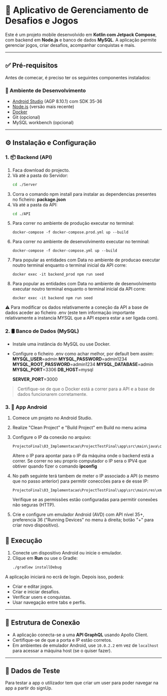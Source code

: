 
# 📱 Aplicativo de Gerenciamento de Desafios e Jogos

Este é um projeto mobile desenvolvido em **Kotlin com Jetpack Compose**, com backend em **Node.js** e banco de dados **MySQL**. A aplicação permite gerenciar jogos, criar desafios, acompanhar conquistas e mais.

---

## ✅ Pré-requisitos

Antes de comecar, é preciso ter os seguintes componentes instalados:

### 🔧 Ambiente de Desenvolvimento

- [Android Studio](https://developer.android.com/studio) (AGP 8.10.1) com SDK 35-36
- [Node.js](https://nodejs.org/en) (versão mais recente)
- [Docker](https://www.docker.com/)
- Git (opcional)
- MySQL workbench (opcional)

---

## ⚙️ Instalação e Configuração

### 1. 📦 Backend (API)

1. Faca download do projecto.
2. Vá até a pasta do Servidor:
   ```bash
   cd ./Server
3. Corra o comando npm install para instalar as dependencias presentes no ficheiro: **package.json**
4. Vá até a pasta da API:
   ```bash
   cd ./API
5. Para correr no ambiente de produção executar no terminal:
   ```
   docker-compose -f docker-compose.prod.yml up --build   

   ```
6. Para correr no ambiente de desenvolvimento executar no terminal:
   ```
   docker-compose -f docker-compose.yml up --build   

   ```
7. Para popular as entidades com Data no ambiente de producao executar noutro terminal enquanto o terminal inicial da API corre:
   ```
   docker exec -it backend_prod npm run seed
   ```
8. Para popular as entidades com Data no ambiente de desenvolvimento executar noutro terminal enquanto o terminal inicial da API corre:
   ```
   docker exec -it backend npm run seed
   ```

⚠️ Para modificar os dados relativamente a coneção da API a base de dados aceder ao ficheiro .env (este tem informação importante relativamente a instancia MYSQL que a API espera estar a ser ligada com).

### 2. 🛢️ Banco de Dados (MySQL)

- Instale uma instância do MySQL ou use Docker.
- Configure o ficheiro .env como achar melhor, por default bem assim:
   **MYSQL_USER**=admin
   **MYSQL_PASSWORD**=admin1234
   **MYSQL_ROOT_PASSWORD**=admin1234
   **MYSQL_DATABASE**=admin
   **MYSQL_PORT**=3306
   **DB_HOST**=mysql

   **SERVER_PORT**=3000

> Certifique-se de que o Docker está a correr para a API e a base de dados funcionarem corretamente.

### 3. 🤖 App Android

1. Comece um projeto no Android Studio.

2. Realize "Clean Project" e "Build Project" em Build no menu acima

3. Configure o IP da conexão no arquivo:

   ```
   ProjectoFinal\03_Implementacao\ProjectTestFinal\app\src\main\java\com\example\projecttest\AppConfig.kt
   ```

   Altere o IP para apontar para o IP da máquina onde o backend está a correr. Se correr no seu proprio computador o IP sera o IPV4 que obtiver quando fizer o comando **ipconfig**

4. No path seguinte terá tambem de meter o IP associado a API (o mesmo que no passo anterior) para permitir coneccões para e de esse IP:
   ```
   ProjectoFinal\03_Implementacao\ProjectTestFinal\app\src\main\res\xml\network_security_config.xml
   ```

   Verifique se as permissões estão configuradas para permitir conexões não seguras (HTTP).

5. Crie e configure um emulador Android (AVD) com API nível 35+, preferencia 36 ("Running Devices" no menu à direita; botão "+" para criar novo dispositivo).

## 🚀 Execução

1. Conecte um dispositivo Android ou inicie o emulador.
2. Clique em **Run** ou use o Gradle:
   ```bash
   ./gradlew installDebug
   ```

A aplicação iniciará no ecrã de login. Depois isso, poderá:

- Criar e editar jogos.
- Criar e iniciar desafios.
- Verificar users e conquistas.
- Usar navegação entre tabs e perfis.

---

## 📶 Estrutura de Conexão

- A aplicação conecta-se a uma **API GraphQL** usando Apollo Client.
- Certifique-se de que a porta e IP estão corretos.
- Em ambientes de emulador Android, use `10.0.2.2` em vez de `localhost` para acessar a máquina host (se o quiser fazer).

---

## 🧪 Dados de Teste

Para testar a app o utilizador tem que criar um user para poder navegar na app a partir do signUp.
